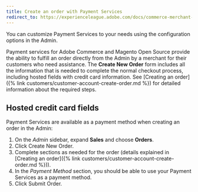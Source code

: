 ```yaml
---
title: Create an order with Payment Services
redirect_to: https://experienceleague.adobe.com/docs/commerce-merchant-services/payment-services/create-order.html
---
```


You can customize Payment Services to your needs using the configuration options in the Admin.

Payment services for Adobe Commerce and Magento Open Source provide the ability to fulfill an order directly from the Admin by a merchant for their customers who need assistance. The **Create New Order** form includes all the information that is needed to complete the normal checkout process, including hosted fields with credit card information. See [Creating an order]({% link customers/customer-account-create-order.md %}) for detailed information about the required steps.

## Hosted credit card fields

Payment Services are available as a payment method when creating an order in the Admin:

1. On the _Admin_ sidebar, expand **Sales** and choose **Orders**.
1. Click <span class="btn">Create New Order</span>.
1. Complete sections as needed for the order (details explained in [Creating an order]({% link customers/customer-account-create-order.md %})).
1. In the _Payment Method_ section, you should be able to use your Payment Services as a payment method.
1. Click <span class="btn">Submit Order</span>.
